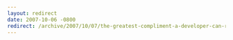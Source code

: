 ```yaml
---
layout: redirect
date: 2007-10-06 -0800
redirect: /archive/2007/10/07/the-greatest-compliment-a-developer-can-receive.aspx/
---
```

